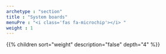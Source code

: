 ```yaml
---
archetype : "section"
title : "System boards"
menuPre : "<i class='fas fa-microchip'></i> "
weight : 1
---
```

{{% children sort="weight" description="false" depth="4" %}}

